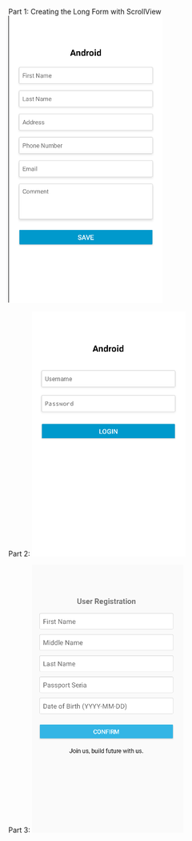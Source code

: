 Part 1: Creating the Long Form with ScrollView
![img_1.png](img_1.png)

Part 2:
![img.png](img.png)

Part 3:
![img_2.png](img_2.png)